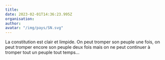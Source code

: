 ```yaml
---
title: 
date: 2023-02-01T14:36:23.995Z
organisation: 
author: 
avatar: "/img/pays/SN.svg"
---
```


La constitution est clair et limpide. On peut tromper son peuple une fois, on peut tromper encore son peuple deux fois mais on ne peut continuer à tromper tout un peuple tout temps...